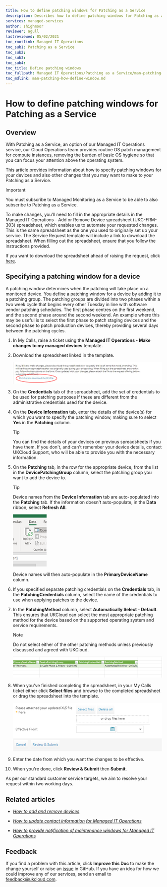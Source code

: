 ```yaml
---
title: How to define patching windows for Patching as a Service
description: Describes how to define patching windows for Patching as a Service
services: managed-services
author: shighmoor
reviewer: agull
lastreviewed: 05/02/2021
toc_rootlink: Managed IT Operations
toc_sub1: Patching as a Service
toc_sub2:
toc_sub3:
toc_sub4:
toc_title: Define patching windows
toc_fullpath: Managed IT Operations/Patching as a Service/man-patching-how-define-window.md
toc_mdlink: man-patching-how-define-window.md
---
```


# How to define patching windows for Patching as a Service

## Overview

With Patching as a Service, an option of our Managed IT Operations service, our Cloud Operations team provides routine OS patch management for compute instances, removing the burden of basic OS hygiene so that you can focus your attention above the operating system.

This article provides information about how to specify patching windows for your devices and also other changes that you may want to make to your Patching as a Service.

> [!IMPORTANT]
> You must subscribe to Managed Monitoring as a Service to be able to also subscribe to Patching as a Service.

To make changes, you'll need to fill in the appropriate details in the Managed IT Operations - Add or Remove Device spreadsheet (UKC-FRM-303) spreadsheet, which enables us to automate your requested changes. This is the same spreadsheet as the one you used to originally set up your service. The Service Request template will include a link to download the spreadsheet. When filling out the spreadsheet, ensure that you follow the instructions provided.

If you want to download the spreadsheet ahead of raising the request, click [here](https://cas.frn00006.ukcloud.com/Docs/UKCloud_Man_IT_Ops/UKC-FRM-303%20-%20Managed%20IT%20Operations%20-%20Add%20or%20Remove%20Devices.xlsx?AWSAccessKeyId=438-1048-5-aefff7-1&Expires=1642866877&Signature=imOIy0kAEXOxkvf8NZ5lJLUc4a0%3D).

## Specifying a patching window for a device

A patching window determines when the patching will take place on a monitored device. You define a patching window for a device by adding it to a patching group. The patching groups are divided into two phases within a two week cycle that begins every other Tuesday in line with software vendor patching schedules. The first phase centres on the first weekend, and the second phase around the second weekend. An example where this may be useful is to select the first phase to patch staging devices and the second phase to patch production devices, thereby providing several days between the patching cycles.

1. In My Calls, raise a ticket using the **Managed IT Operations - Make changes to my managed devices** template.

2. Download the spreadsheet linked in the template.

   ![Download link in the Makes changes to my managed devices template](images/man-change-devices-link.png)

3. On the **Credentials** tab of the spreadsheet, add the set of credentials to be used for patching purposes if these are different from the administrative credentials used for the device.

4. On the **Device Information** tab, enter the details of the device(s) for which you want to specify the patching window, making sure to select **Yes** in the **Patching** column.

   > [!TIP]
   > You can find the details of your devices on previous spreadsheets if you have them. If you don't, and can't remember your device details, contact UKCloud Support, who will be able to provide you with the necessary information.

5. On the **Patching** tab, in the row for the appropriate device, from the list in the **DevicePatchingGroup** column, select the patching group you want to add the device to.

   > [!TIP]
   > Device names from the **Device Information** tab are auto-populated into the **Patching** tab. If the information doesn't auto-populate, in the **Data** ribbon, select **Refresh All**.
   >
   > ![Refresh All option in Microsoft Excel](images/man-monitoring-excel-refresh.png)
   >
   > Device names will then auto-populate in the **PrimaryDeviceName** column.

6. If you specified separate patching credentials on the **Credentials** tab, in the **PatchingCredentials** column, select the name of the credentials to use when applying patches to the device.

7. In the **PatchingMethod** column, select **Automatically Select - Default**. This ensures that UKCloud can select the most appropriate patching method for the device based on the supported operating system and service requirements.

   > [!NOTE]
   > Do not select either of the other patching methods unless previously discussed and agreed with UKCloud.

   ![Specifying a patching window for a device](images/man-patching-patching-window.png)

8. When you've finished completing the spreadsheet, in your My Calls ticket either click **Select files** and browse to the completed spreadsheet or drag the spreadsheet into the template.

   ![Upload Add or Remove devices spreadsheet](images/man-change-devices-upload-submit.png)

9. Enter the date from which you want the changes to be effective.

10. When you're done, click **Review & Submit** then **Submit**.

   As per our standard customer service targets, we aim to resolve your request within two working days.

## Related articles

- [*How to add and remove devices*](man-how-add-remove-devices.md)

- [*How to update contact information for Managed IT Operations*](man-how-update-contact-info.md)

- [*How to provide notification of maintenance windows for Managed IT Operations*](man-how-notify-maintenance.md)

## Feedback

If you find a problem with this article, click **Improve this Doc** to make the change yourself or raise an [issue](https://github.com/UKCloud/documentation/issues) in GitHub. If you have an idea for how we could improve any of our services, send an email to <feedback@ukcloud.com>.
